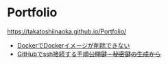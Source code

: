 # Portfolio
https://takatoshiinaoka.github.io/Portfolio/

- [DockerでDockerイメージが削除できない](https://qiita.com/gisuyama7/items/82086b30f6b8e6fc14cf)
-  [GitHubでssh接続する手順~~公開鍵・秘密鍵の生成から~~](https://qiita.com/shizuma/items/2b2f873a0034839e47ce)


